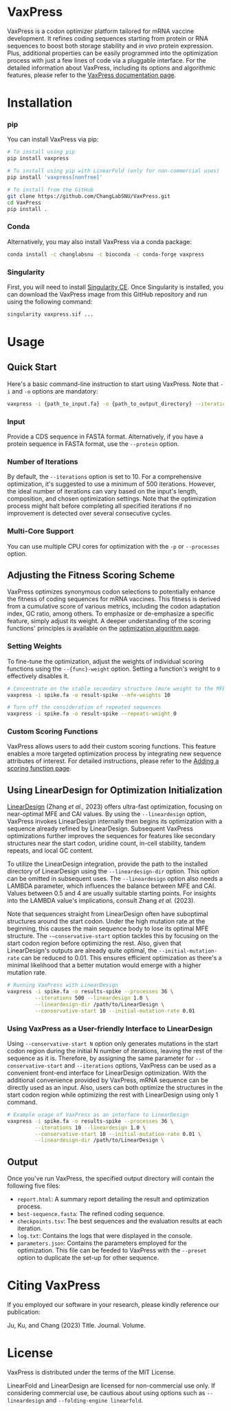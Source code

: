 # VaxPress

VaxPress is a codon optimizer platform tailored for mRNA vaccine
development. It refines coding sequences starting from protein or
RNA sequences to boost both storage stability and *in vivo* protein
expression. Plus, additional properties can be easily programmed
into the optimization process with just a few lines of code via a
pluggable interface. For the detailed information about VaxPress,
including its options and algorithmic features, please refer to the
[VaxPress documentation page](https://link.to/page).

# Installation

### pip

You can install VaxPress via pip:

```bash
# To install using pip
pip install vaxpress

# To install using pip with LinearFold (only for non-commercial uses)
pip install 'vaxpress[nonfree]'

# To install from the GitHub
git clone https://github.com/ChangLabSNU/VaxPress.git
cd VaxPress
pip install .
```

### Conda

Alternatively, you may also install VaxPress via a conda package:

```bash
conda install -c changlabsnu -c bioconda -c conda-forge vaxpress
```

### Singularity

First, you will need to install [Singularity CE](https://sylabs.io/singularity/).
Once Singularity is installed, you can download the VaxPress image from this
GitHub repository and run using the following command:

```bash
singularity vaxpress.sif ...
```

# Usage

## Quick Start

Here's a basic command-line instruction to start using VaxPress.
Note that `-i` and `-o` options are mandatory:

```bash
vaxpress -i {path_to_input.fa} -o {path_to_output_directory} --iterations {n_iterations} -p {n_processes}
```

### Input

Provide a CDS sequence in FASTA format. Alternatively, if you have
a protein sequence in FASTA format, use the `--protein` option.

### Number of Iterations

By default, the `--iterations` option is set to 10.  For a comprehensive
optimization, it's suggested to use a minimum of 500 iterations.
However, the ideal number of iterations can vary based on the input's
length, composition, and chosen optimization settings. Note that
the optimization process might halt before completing all specified
iterations if no improvement is detected over several consecutive
cycles.

### Multi-Core Support

You can use multiple CPU cores for optimization with the `-p` or
`--processes` option.

## Adjusting the Fitness Scoring Scheme

VaxPress optimizes synonymous codon selections to potentially enhance
the fitness of coding sequences for mRNA vaccines. This fitness is
derived from a cumulative score of various metrics, including the
codon adaptation index, GC ratio, among others. To emphasize or
de-emphasize a specific feature, simply adjust its weight. A deeper
understanding of the scoring functions' principles is available on
the [optimization algorithm page](#algorithm_page).

### Setting Weights

To fine-tune the optimization, adjust the weights of individual
scoring functions using the `--{func}-weight` option. Setting a
function's weight to `0` effectively disables it.

```bash
# Concentrate on the stable secondary structure (more weight to the MFE)
vaxpress -i spike.fa -o result-spike --mfe-weights 10

# Turn off the consideration of repeated sequences
vaxpress -i spike.fa -o result-spike --repeats-weight 0
```

### Custom Scoring Functions

VaxPress allows users to add their custom scoring functions. This
feature enables a more targeted optimization process by integrating
new sequence attributes of interest. For detailed instructions,
please refer to the [Adding a scoring function page](#scoring_func).

## Using LinearDesign for Optimization Initialization

[LinearDesign](https://github.com/LinearDesignSoftware/LinearDesign)
(Zhang *et al.,* 2023) offers ultra-fast optimization, focusing on
near-optimal MFE and CAI values. By using the `--lineardesign`
option, VaxPress invokes LinearDesign internally then begins its
optimization with a sequence already refined by LinearDesign.
Subsequent VaxPress optimizations further improves the sequences
for features like secondary structures near the start codon, uridine
count, in-cell stability, tandem repeats, and local GC content.

To utilize the LinearDesign integration, provide the path to the
installed directory of LinearDesign using the `--lineardesign-dir`
option. This option can be omitted in subsequent uses. The
`--lineardesign` option also needs a LAMBDA parameter, which influences
the balance between MFE and CAI. Values between 0.5 and 4 are usually
suitable starting points. For insights into the LAMBDA value's
implications, consult Zhang *et al.* (2023).

Note that sequences straight from LinearDesign often have suboptimal
structures around the start codon. Under the high mutation rate at
the beginning, this causes the main sequence body to lose its optimal
MFE structure. The `-—conservative-start` option tackles this by
focusing on the start codon region before optimizing the rest. Also,
given that LinearDesign's outputs are already quite optimal, the
`--initial-mutation-rate` can be reduced to 0.01.  This ensures
efficient optimization as there's a minimal likelihood that a better
mutation would emerge with a higher mutation rate.

```bash
# Running VaxPress with LinearDesign
vaxpress -i spike.fa -o results-spike --processes 36 \
         --iterations 500 --lineardesign 1.0 \
         --lineardesign-dir /path/to/LinearDesign \
         --conservative-start 10 --initial-mutation-rate 0.01
```
### Using VaxPress as a User-friendly Interface to LinearDesign
Using `--conservative-start N` option only generates mutations in the start codon region during the initial N number of iterations, leaving the rest of the sequence as it is. Therefore, by assigning the same parameter for `--conservative-start` and `--iterations` options, VaxPress can be used as a convenient front-end interface for LinearDesign optimization.
With the additional convenience provided by VaxPress, mRNA sequence can be directly used as an input. Also, users can both optimize the structures in the start codon region while optimizing the rest with LinearDesign using only 1 command.


```bash
# Example usage of VaxPress as an interface to LinearDesign
vaxpress -i spike.fa -o results-spike --processes 36 \
         --iterations 10 --lineardesign 1.0 \
         --conservative-start 10 --initial-mutation-rate 0.01 \
         --lineardesign-dir /path/to/LinearDesign \
```

## Output

Once you've run VaxPress, the specified output directory will contain
the following five files:

- ``report.html``: A summary report detailing the result and
  optimization process.
- ``best-sequence.fasta``: The refined coding sequence.
- ``checkpoints.tsv``: The best sequences and the evaluation results
  at each iteration.
- ``log.txt``: Contains the logs that were displayed in the console.
- ``parameters.json``: Contains the parameters employed for the optimization.
  This file can be feeded to VaxPress with the `--preset` option to duplicate
  the set-up for other sequence.

# Citing VaxPress

If you employed our software in your research, please
kindly reference our publication:

Ju, Ku, and Chang (2023) Title. Journal. Volume.

# License

VaxPress is distributed under the terms of the MIT License.

LinearFold and LinearDesign are licensed for non-commercial use
only. If considering commercial use, be cautious about using options
such as `--lineardesign` and `--folding-engine linearfold`.
